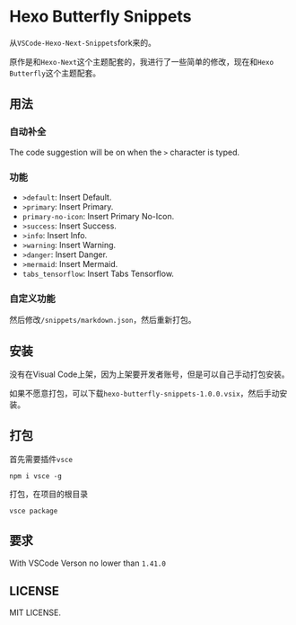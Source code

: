 # Hexo Butterfly Snippets

从`VSCode-Hexo-Next-Snippets`fork来的。

原作是和`Hexo-Next`这个主题配套的，我进行了一些简单的修改，现在和`Hexo Butterfly`这个主题配套。

## 用法

### 自动补全

The code suggestion will be on when the `>` character is typed.

### 功能

- `>default`: Insert Default.
- `>primary`: Insert Primary.
- `primary-no-icon`: Insert Primary No-Icon.
- `>success`: Insert Success.
- `>info`: Insert Info.
- `>warning`: Insert Warning.
- `>danger`: Insert Danger.
- `>mermaid`: Insert Mermaid.
- `tabs_tensorflow`: Insert Tabs Tensorflow.

### 自定义功能
然后修改`/snippets/markdown.json`，然后重新打包。

## 安装

没有在Visual Code上架，因为上架要开发者账号，但是可以自己手动打包安装。

如果不愿意打包，可以下载`hexo-butterfly-snippets-1.0.0.vsix`，然后手动安装。

## 打包

首先需要插件`vsce`
```
npm i vsce -g
```
打包，在项目的根目录
```
vsce package
```

## 要求

With VSCode Verson no lower than `1.41.0`

## LICENSE

MIT LICENSE.